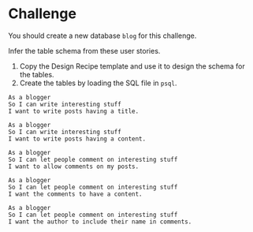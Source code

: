 # Challenge

You should create a new database `blog` for this challenge.

Infer the table schema from these user stories.

1. Copy the Design Recipe template and use it to design the schema for the tables.
2. Create the tables by loading the SQL file in `psql`.

```
As a blogger
So I can write interesting stuff
I want to write posts having a title.

As a blogger
So I can write interesting stuff
I want to write posts having a content.

As a blogger
So I can let people comment on interesting stuff
I want to allow comments on my posts.

As a blogger
So I can let people comment on interesting stuff
I want the comments to have a content.

As a blogger
So I can let people comment on interesting stuff
I want the author to include their name in comments.
```